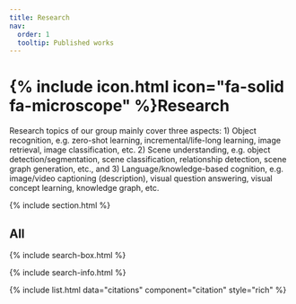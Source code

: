 ```yaml
---
title: Research
nav:
  order: 1
  tooltip: Published works
---
```


# {% include icon.html icon="fa-solid fa-microscope" %}Research

Research topics of our group mainly cover three aspects: 1) Object recognition, e.g. zero-shot learning, incremental/life-long learning, image retrieval, image classification, etc. 2) Scene understanding, e.g. object detection/segmentation, scene classification, relationship detection, scene graph generation, etc., and 3) Language/knowledge-based cognition, e.g. image/video captioning (description), visual question answering, visual concept learning, knowledge graph, etc.

{% include section.html %}

<!--
## Highlighted

{% include citation.html lookup="Open collaborative writing with Manubot" style="rich" %}

{% include section.html %}
-->

## All

{% include search-box.html %}

{% include search-info.html %}

{% include list.html data="citations" component="citation" style="rich" %}
